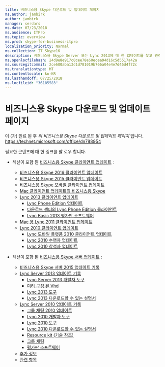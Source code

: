 ```yaml
---
title: 비즈니스용 Skype 다운로드 및 업데이트 페이지
ms.author: jambirk
author: jambirk
manager: serdars
ms.date: 07/23/2018
ms.audience: ITPro
ms.topic: overview
ms.prod: skype-for-business-itpro
localization_priority: Normal
ms.collection: IT_Skype16
description: 비즈니스용 Skype Server 또는 Lync 2013에 대 한 업데이트를 찾고 관리 합니다. 링크를 사용 하 여 자세한 정보를 확인 한 다음 업데이트를 다운로드 하세요.
ms.openlocfilehash: 24d9e8e917c0cee78e60ecea94d16c5d5517a42a
ms.sourcegitcommit: 2ce680aba13d1d781019b766a04e4e7d46d4f72c
ms.translationtype: MT
ms.contentlocale: ko-KR
ms.lasthandoff: 07/25/2018
ms.locfileid: "36185583"
---
```

# <a name="skype-for-business-downloads-and-updates-page"></a>비즈니스용 Skype 다운로드 및 업데이트 페이지

이 (가) 만료 된 후 _의 비즈니스용 Skype 다운로드 및 업데이트 페이지_ 입니다. https://technet.microsoft.com/office/dn788954

필요한 콘텐츠에 대 한 링크를 팔 로우 합니다.

- 섹션이 포함 된 [비즈니스용 Skype 클라이언트 업데이트](sfb-client-updates.md) :
    - [비즈니스용 Skype 2016 클라이언트 업데이트](sfb-client-updates.md#skype-for-business-2016-client-updates)
    - [비즈니스용 Skype 2015 클라이언트 업데이트](sfb-client-updates.md#skype-for-business-2015-client-updates)
    - [비즈니스용 Skype 모바일 클라이언트 업데이트](sfb-client-updates.md#skype-for-business-mobile-client-updates)
    - [Mac 클라이언트 업데이트의 비즈니스용 Skype](sfb-client-updates.md#skype-for-business-on-mac-client-updates)
    - [Lync 2013 클라이언트 업데이트](sfb-client-updates.md#lync-2013-client-updates)
        - [Lync Phone Edition 업데이트](sfb-client-updates.md#lync-phone-edition-updates)
        - [다운로드 센터의 Lync Phone Edition 클라이언트](sfb-client-updates.md#lync-phone-edition-clients-on-download-center)
        - [Lync Basic 2013 평가판 소프트웨어](sfb-client-updates.md#trial-software)
    - [Mac 용 Lync 2011 클라이언트 업데이트](sfb-client-updates.md#lync-for-mac-2011-client-updates)
    - [Lync 2010 클라이언트 업데이트](sfb-client-updates.md#lync-2010-client-updates)
        - [Lync 모바일 플랫폼 2010 클라이언트 업데이트](sfb-client-updates.md#lync-mobile-platform-2010-client-updates)
        - [Lync 2010 수행자 업데이트](sfb-client-updates.md#lync-2010-attendant-updates)
        - [Lync 2010 참석자 업데이트](sfb-client-updates.md#lync-2010-attendee-updates) 

- 섹션이 포함 된 [비즈니스용 Skype 서버 업데이트](sfb-server-updates.md) :
    - [비즈니스용 Skype 서버 2015 업데이트 기록](sfb-server-updates.md#skype-for-business-server-2015-update-history)
    - [Lync Server 2013 업데이트 기록](sfb-server-updates.md#lync-server-2013-update-history)
        - [Lync Server 2013 개발자 도구](sfb-server-updates.md#lync-server-2013-dev-tools)
        - [미리 구성 된 Vhd](sfb-server-updates.md#pre-configured-vhds)
        - [Lync 2013 도구](sfb-server-updates.md#lync-2013-tools)
        - [Lync 2013 다운로드할 수 있는 설명서](sfb-server-updates.md#lync-2013-downloadable-documentation)
    - [Lync Server 2010 업데이트 기록](sfb-server-updates.md#lync-server-2010-update-history)
        - [그룹 채팅 2010 업데이트](sfb-server-updates.md#group-chat-2010-updates)
        - [Lync 2010 개발자 도구](sfb-server-updates.md#lync-2010-dev-tools)
        - [Lync 2010 도구](sfb-server-updates.md#lync-2010-tools)
        - [Lync 2010 다운로드할 수 있는 설명서](sfb-server-updates.md#lync-2010-downloadable-documentation)
        - [Resource kit (기술 참조)](sfb-server-updates.md#resource-kit-technical-reference)
        - [그룹 채팅](sfb-server-updates.md#group-chat)
        - [평가판 소프트웨어](sfb-server-updates.md#trial-software)
    - [추가 정보](sfb-server-updates.md#additional-information)
    - [관련 항목](sfb-server-updates.md#related-topics) 
